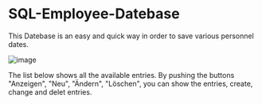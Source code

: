 # SQL-Employee-Datebase

This Datebase is an easy and quick way in order to save various personnel dates.

![image](https://user-images.githubusercontent.com/77269620/143925711-a4ef3b1f-67fc-423d-b47c-56b54d4ae7af.png)

The list below shows all the available entries. By pushing the buttons "Anzeigen", "Neu", "Ändern", "Löschen", you can show the entries, create, change and delet entries.
